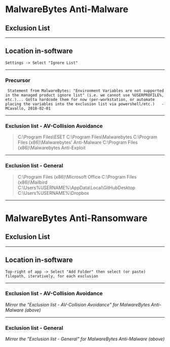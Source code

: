 
# MalwareBytes Anti-Malware
## Exclusion List

***
## Location in-software
```Settings -> Select "Ignore List"```

***
### Precursor
``` Statement from MalwareBytes: "Environment Variables are not supported in the managed product ignore list" (i.e. we cannot use %USERPROFILE%, etc.)... Gotta hardcode them for now (per-workstation, or automate placing the variables into the exclusion list via powershell/etc.)   -MCavallo, 2018-02-01```

***
### Exclusion list - AV-Collision Avoidance
> C:\Program Files\ESET
> C:\Program Files\Malwarebytes
> C:\Program Files (x86)\Malwarebytes' Anti-Malware
> C:\Program Files (x86)\Malwarebytes Anti-Exploit

***
### Exclusion list - General
> C:\Program Files (x86)\Microsoft Office
> C:\Program Files (x86)\Mailbird
> C:\Users\%USERNAME%\AppData\Local\GitHubDesktop
> C:\Users\%USERNAME%\Dropbox

***
# MalwareBytes Anti-Ransomware
## Exclusion List

***
## Location in-software
```Top-right of app -> Select "Add Folder" then select (or paste) filepath, iteratively, for each exclusion```

***
### Exclusion list - AV-Collision Avoidance
*Mirror the "Exclusion list - AV-Collision Avoidance" for MalwareBytes Anti-Malware (above)*

***
### Exclusion list - General
*Mirror the "Exclusion list - General" for MalwareBytes Anti-Malware (above)*
